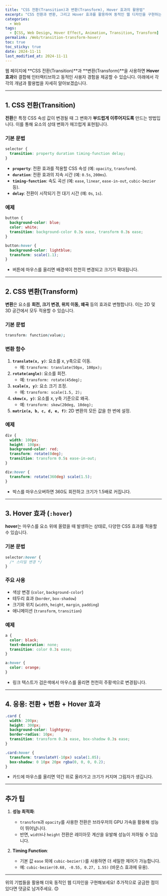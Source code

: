 ```yaml
---
title: "CSS 전환(Transition)과 변환(Transform), Hover 효과의 활용법"
excerpt: "CSS 전환과 변환, 그리고 Hover 효과를 활용하여 동적인 웹 디자인을 구현하는 방법에 대해 알아봅니다."
categories:
  - Web
tags:
  - [CSS, Web Design, Hover Effect, Animation, Transition, Transform]
permalink: /Web/transition-transform-hover/
toc: true
toc_sticky: true
date: 2024-11-11
last_modified_at: 2024-11-11
---
```


웹 페이지에 **CSS 전환(Transition)**과 **변환(Transform)**을 사용하면 **Hover 효과**와 결합해 인터랙티브하고 동적인 사용자 경험을 제공할 수 있습니다. 아래에서 각각의 개념과 활용법을 자세히 알아보겠습니다.

---

## 1. CSS 전환(Transition)

**전환**은 특정 CSS 속성 값이 변경될 때 그 변화가 **부드럽게 이루어지도록** 만드는 방법입니다. 이를 통해 요소의 상태 변화가 매끄럽게 표현됩니다.

### **기본 문법**
```css
selector {
  transition: property duration timing-function delay;
}
```

- **`property`**: 전환 효과를 적용할 CSS 속성 (예: `opacity`, `transform`).
- **`duration`**: 전환 효과의 지속 시간 (예: `0.5s`, `200ms`).
- **`timing-function`**: 속도 곡선 (예: `ease`, `linear`, `ease-in-out`, `cubic-bezier` 등).
- **`delay`**: 전환이 시작되기 전 대기 시간 (예: `0s`, `1s`).

### **예제**
```css
button {
  background-color: blue;
  color: white;
  transition: background-color 0.3s ease, transform 0.3s ease;
}

button:hover {
  background-color: lightblue;
  transform: scale(1.1);
}
```
- 버튼에 마우스를 올리면 배경색이 천천히 변경되고 크기가 확대됩니다.

---

## 2. CSS 변환(Transform)

**변환**은 요소를 **회전, 크기 변경, 위치 이동, 왜곡** 등의 효과로 변형합니다. 이는 2D 및 3D 공간에서 모두 적용할 수 있습니다.

### **기본 문법**
```css
transform: function(value);
```

### **변환 함수**
1. **`translate(x, y)`**: 요소를 x, y축으로 이동.
   - 예: `transform: translate(50px, 100px);`
2. **`rotate(angle)`**: 요소를 회전.
   - 예: `transform: rotate(45deg);`
3. **`scale(x, y)`**: 요소 크기 조정.
   - 예: `transform: scale(1.5, 2);`
4. **`skew(x, y)`**: 요소를 x, y축 기준으로 왜곡.
   - 예: `transform: skew(20deg, 10deg);`
5. **`matrix(a, b, c, d, e, f)`**: 2D 변환의 모든 값을 한 번에 설정.

### **예제**
```css
div {
  width: 100px;
  height: 100px;
  background-color: red;
  transform: rotate(0deg);
  transition: transform 0.5s ease-in-out;
}

div:hover {
  transform: rotate(360deg) scale(1.5);
}
```
- 박스를 마우스오버하면 360도 회전하고 크기가 1.5배로 커집니다.

---

## 3. Hover 효과 (`:hover`)

**hover**는 마우스를 요소 위에 올렸을 때 발생하는 상태로, 다양한 CSS 효과를 적용할 수 있습니다.

### **기본 문법**
```css
selector:hover {
  /* 스타일 변경 */
}
```

### **주요 사용**
- 색상 변경 (`color`, `background-color`)
- 테두리 효과 (`border`, `box-shadow`)
- 크기와 위치 (`width`, `height`, `margin`, `padding`)
- 애니메이션 (`transform`, `transition`)

### **예제**
```css
a {
  color: black;
  text-decoration: none;
  transition: color 0.3s ease;
}

a:hover {
  color: orange;
}
```
- 링크 텍스트가 검은색에서 마우스를 올리면 천천히 주황색으로 변경됩니다.

---

## 4. 응용: 전환 + 변환 + Hover 효과
```css
.card {
  width: 200px;
  height: 300px;
  background-color: lightgray;
  border-radius: 10px;
  transition: transform 0.3s ease, box-shadow 0.3s ease;
}

.card:hover {
  transform: translateY(-10px) scale(1.05);
  box-shadow: 0 10px 20px rgba(0, 0, 0, 0.2);
}
```
- 카드에 마우스를 올리면 약간 위로 올라가고 크기가 커지며 그림자가 생깁니다.

---

## 추가 팁

1. **성능 최적화**:
   - `transform`과 `opacity`를 사용한 전환은 브라우저의 GPU 가속을 활용해 성능이 뛰어납니다.
   - 반면, `width`나 `height` 전환은 레이아웃 계산을 유발해 성능이 저하될 수 있습니다.

2. **Timing Function**:
   - 기본 값 `ease` 외에 `cubic-bezier()`를 사용하면 더 세밀한 제어가 가능합니다.
   - 예: `cubic-bezier(0.68, -0.55, 0.27, 1.55)` (바운스 효과에 유용).

---

위의 기법들을 활용해 더욱 동적인 웹 디자인을 구현해보세요! 추가적으로 궁금한 점이 있다면 댓글로 남겨주세요. 😊
